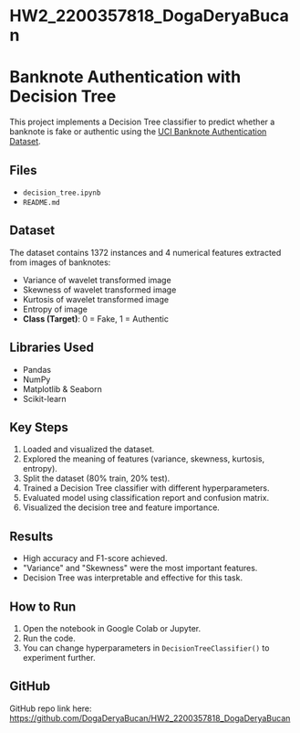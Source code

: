 # HW2_2200357818_DogaDeryaBucan 
# Banknote Authentication with Decision Tree
This project implements a Decision Tree classifier to predict whether a banknote is fake or authentic using the [UCI Banknote Authentication Dataset](https://archive.ics.uci.edu/ml/datasets/banknote+authentication).

##  Files

- `decision_tree.ipynb`
- `README.md`

## Dataset

The dataset contains 1372 instances and 4 numerical features extracted from images of banknotes:

- Variance of wavelet transformed image
- Skewness of wavelet transformed image
- Kurtosis of wavelet transformed image
- Entropy of image
- **Class (Target)**: 0 = Fake, 1 = Authentic

## Libraries Used

- Pandas
- NumPy
- Matplotlib & Seaborn
- Scikit-learn

## Key Steps

1. Loaded and visualized the dataset.
2. Explored the meaning of features (variance, skewness, kurtosis, entropy).
3. Split the dataset (80% train, 20% test).
4. Trained a Decision Tree classifier with different hyperparameters.
5. Evaluated model using classification report and confusion matrix.
6. Visualized the decision tree and feature importance.

## Results

- High accuracy and F1-score achieved.
- "Variance" and "Skewness" were the most important features.
- Decision Tree was interpretable and effective for this task.

## How to Run

1. Open the notebook in Google Colab or Jupyter.
2. Run the code.
3. You can change hyperparameters in `DecisionTreeClassifier()` to experiment further.

## GitHub
 GitHub repo link here:  
https://github.com/DogaDeryaBucan/HW2_2200357818_DogaDeryaBucan

